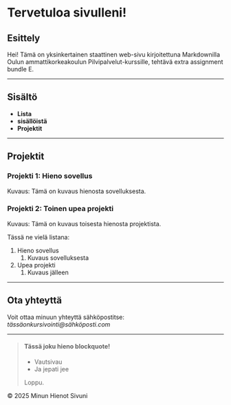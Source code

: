 # Tervetuloa sivulleni!

## Esittely

Hei! Tämä on yksinkertainen staattinen web-sivu kirjoitettuna Markdownilla
Oulun ammattikorkeakoulun Pilvipalvelut-kurssille, tehtävä extra assignment bundle E.

---

## Sisältö

- **Lista**
- **sisällöistä**
- **Projektit**

---

## Projektit

### Projekti 1: Hieno sovellus
Kuvaus: Tämä on kuvaus hienosta sovelluksesta.

### Projekti 2: Toinen upea projekti
Kuvaus: Tämä on kuvaus toisesta hienosta projektista.

Tässä ne vielä listana:
1. Hieno sovellus
    1. Kuvaus sovelluksesta
2. Upea projekti
    1. Kuvaus jälleen

---

## Ota yhteyttä

Voit ottaa minuun yhteyttä sähköpostitse: _tässäonkursivointi@sähköposti.com_

---

> #### Tässä joku hieno blockquote!
>
> - Vautsivau
> - Ja jepati jee
>
> Loppu.

© 2025 Minun Hienot Sivuni
